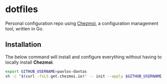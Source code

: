 # dotfiles

Personal configuration repo using [Chezmoi](https://www.chezmoi.io/), a configuration management tool, written in Go.

## Installation

The below command will install and configure everything without having to locally install **Chezmoi**.

```bash
export GITHUB_USERNAME=pavlos-dontas
sh -c "$(curl -fsLS get.chezmoi.io)" -- init --apply $GITHUB_USERNAME
```
